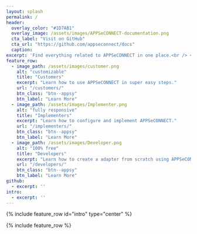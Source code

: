 ```yaml
---
layout: splash
permalink: /
header:
  overlay_color: "#1D7AB1"
  overlay_image: /assets/images/APPSeCONNECT-documentation.png
  cta_label: "Visit on GitHub"
  cta_url: "https://github.com/appseconnect/docs"
  caption:
excerpt: 'Find everything related to APPSeCONNECT in one place.<br /> <small>Latest release v4.0.0</small>'
feature_row:
  - image_path: /assets/images/customer.png
    alt: "customizable"
    title: "Customers"
    excerpt: "Learn how to use APPSeCONNECT in super easy steps."
    url: "/customers/"
    btn_class: "btn--appsy"
    btn_label: "Learn More"
  - image_path: /assets/images/Implementer.png
    alt: "fully responsive"
    title: "Implementers"
    excerpt: "Learn how to configure and implement APPSeCONNECT."
    url: "/implementers/"
    btn_class: "btn--appsy"
    btn_label: "Learn More"
  - image_path: /assets/images/Developer.png
    alt: "100% free"
    title: "Developers"
    excerpt: "Learn how to create a adapter from scratch using APPSeCONNECT."
    url: "/developers/"
    btn_class: "btn--appsy"
    btn_label: "Learn More"
github:
  - excerpt: ''
intro:
  - excerpt: ''
---
```


{% include feature_row id="intro" type="center" %}

{% include feature_row %}